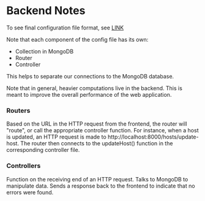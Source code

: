 # Backend Notes

To see final configuration file format, see [LINK](https://github.com/UMNET-perfSONAR/pSSID2/blob/main/pSSID_config.json)

Note that each component of the config file has its own:
* Collection in MongoDB
* Router
* Controller

This helps to separate our connections to the MongoDB database. 

Note that in general, heavier computations live in the backend. This is meant to improve the overall performance of the web application.

### Routers 
Based on the URL in the HTTP request from the frontend, the router will "route", or call the appropriate controller function. 
For instance, when a host is updated, an HTTP request is made to http://localhost:8000/hosts/update-host. The router then connects to the updateHost() function in the corresponding controller file. 

### Controllers
Function on the receiving end of an HTTP request. 
Talks to MongoDB to manipulate data. 
Sends a response back to the frontend to indicate that no errors were found.

